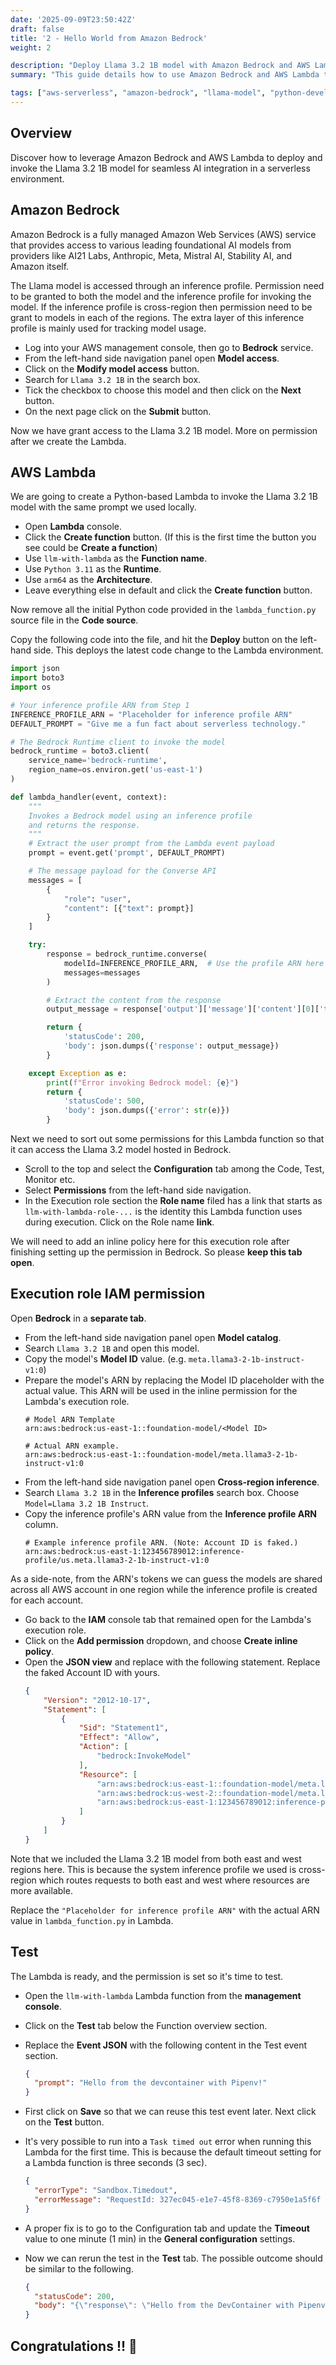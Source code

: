 ```yaml
---
date: '2025-09-09T23:50:42Z'
draft: false
title: '2 - Hello World from Amazon Bedrock'
weight: 2

description: "Deploy Llama 3.2 1B model with Amazon Bedrock and AWS Lambda for serverless AI integration."
summary: "This guide details how to use Amazon Bedrock and AWS Lambda to deploy and invoke the Llama 3.2 1B model in a serverless environment. It covers enabling model access, creating a Python-based Lambda function, configuring IAM permissions, and testing the setup, with step-by-step instructions for seamless AI integration."

tags: ["aws-serverless", "amazon-bedrock", "llama-model", "python-development", "ai-integration"]
---
```


## Overview

Discover how to leverage Amazon Bedrock and AWS Lambda to deploy and invoke the Llama 3.2 1B model for seamless AI integration in a serverless environment.

## Amazon Bedrock

Amazon Bedrock is a fully managed Amazon Web Services (AWS) service that provides access to various leading foundational AI models from providers like AI21 Labs, Anthropic, Meta, Mistral AI, Stability AI, and Amazon itself.

The Llama model is accessed through an inference profile. Permission need to be granted to both the model and the inference profile for invoking the model. If the inference profile is cross-region then permission need to be grant to models in each of the regions. The extra layer of this inference profile is mainly used for tracking model usage.

- Log into your AWS management console, then go to **Bedrock** service.
- From the left-hand side navigation panel open **Model access**.
- Click on the **Modify model access** button.
- Search for `Llama 3.2 1B` in the search box.
- Tick the checkbox to choose this model and then click on the **Next** button.
- On the next page click on the **Submit** button.

Now we have grant access to the Llama 3.2 1B model. More on permission after we create the Lambda.

## AWS Lambda

We are going to create a Python-based Lambda to invoke the Llama 3.2 1B model with the same prompt we used locally.

- Open **Lambda** console.
- Click the **Create function** button. (If this is the first time the button you see could be **Create a function**)
- Use `llm-with-lambda` as the **Function name**.
- Use `Python 3.11` as the **Runtime**.
- Use `arm64` as the **Architecture**.
- Leave everything else in default and click the **Create function** button.

Now remove all the initial Python code provided in the `lambda_function.py` source file in the **Code source**.

Copy the following code into the file, and hit the **Deploy** button on the left-hand side. This deploys the latest code change to the Lambda environment.

```python
import json
import boto3
import os

# Your inference profile ARN from Step 1
INFERENCE_PROFILE_ARN = "Placeholder for inference profile ARN"
DEFAULT_PROMPT = "Give me a fun fact about serverless technology."

# The Bedrock Runtime client to invoke the model
bedrock_runtime = boto3.client(
    service_name='bedrock-runtime',
    region_name=os.environ.get('us-east-1')
)

def lambda_handler(event, context):
    """
    Invokes a Bedrock model using an inference profile 
    and returns the response.
    """
    # Extract the user prompt from the Lambda event payload
    prompt = event.get('prompt', DEFAULT_PROMPT)

    # The message payload for the Converse API
    messages = [
        {
            "role": "user",
            "content": [{"text": prompt}]
        }
    ]

    try:
        response = bedrock_runtime.converse(
            modelId=INFERENCE_PROFILE_ARN,  # Use the profile ARN here
            messages=messages
        )

        # Extract the content from the response
        output_message = response['output']['message']['content'][0]['text']

        return {
            'statusCode': 200,
            'body': json.dumps({'response': output_message})
        }

    except Exception as e:
        print(f"Error invoking Bedrock model: {e}")
        return {
            'statusCode': 500,
            'body': json.dumps({'error': str(e)})
        }
```

Next we need to sort out some permissions for this Lambda function so that it can access the Llama 3.2 model hosted in Bedrock.

- Scroll to the top and select the **Configuration** tab among the Code, Test, Monitor etc.
- Select **Permissions** from the left-hand side navigation.
- In the Execution role section the **Role name** filed has a link that starts as `llm-with-lambda-role-...` is the identity this Lambda function uses during execution. Click on the Role name **link**.

We will need to add an inline policy here for this execution role after finishing setting up the permission in Bedrock. So please **keep this tab open**.

## Execution role IAM permission

Open **Bedrock** in a **separate tab**.

- From the left-hand side navigation panel open **Model catalog**.
- Search `Llama 3.2 1B` and open this model.
- Copy the model's **Model ID** value. (e.g. `meta.llama3-2-1b-instruct-v1:0`)
- Prepare the model's ARN by replacing the Model ID placeholder with the actual value. This ARN will be used in the inline permission for the Lambda's execution role.
    ```
    # Model ARN Template
    arn:aws:bedrock:us-east-1::foundation-model/<Model ID>

    # Actual ARN example.
    arn:aws:bedrock:us-east-1::foundation-model/meta.llama3-2-1b-instruct-v1:0
    ```
- From the left-hand side navigation panel open **Cross-region inference**.
- Search `Llama 3.2 1B` in the **Inference profiles** search box. Choose `Model=Llama 3.2 1B Instruct`.
- Copy the inference profile's ARN value from the **Inference profile ARN** column.
    ```
    # Example inference profile ARN. (Note: Account ID is faked.)
    arn:aws:bedrock:us-east-1:123456789012:inference-profile/us.meta.llama3-2-1b-instruct-v1:0
    ```

As a side-note, from the ARN's tokens we can guess the models are shared across all AWS account in one region while the inference profile is created for each account.

- Go back to the **IAM** console tab that remained open for the Lambda's execution role.
- Click on the **Add permission** dropdown, and choose **Create inline policy**.
- Open the **JSON view** and replace with the following statement. Replace the faked Account ID with yours.
    ```json
    {
        "Version": "2012-10-17",
        "Statement": [
            {
                "Sid": "Statement1",
                "Effect": "Allow",
                "Action": [
                    "bedrock:InvokeModel"
                ],
                "Resource": [
                    "arn:aws:bedrock:us-east-1::foundation-model/meta.llama3-2-1b-instruct-v1:0",
                    "arn:aws:bedrock:us-west-2::foundation-model/meta.llama3-2-1b-instruct-v1:0",
                    "arn:aws:bedrock:us-east-1:123456789012:inference-profile/us.meta.llama3-2-1b-instruct-v1:0",
                ]
            }
        ]
    }
    ```

Note that we included the Llama 3.2 1B model from both east and west regions here. This is because the system inference profile we used is cross-region which routes requests to both east and west where resources are more available.

Replace the `"Placeholder for inference profile ARN"` with the actual ARN value in `lambda_function.py` in Lambda.

## Test

The Lambda is ready, and the permission is set so it's time to test.

- Open the `llm-with-lambda` Lambda function from the **management console**.
- Click on the **Test** tab below the Function overview section.
- Replace the **Event JSON** with the following content in the Test event section.

  ```json
  {
    "prompt": "Hello from the devcontainer with Pipenv!"
  }
  ```

- First click on **Save** so that we can reuse this test event later. Next click on the **Test** button.
- It's very possible to run into a `Task timed out` error when running this Lambda for the first time. This is because the default timeout setting for a Lambda function is three seconds (3 sec).

  ```json
  {
    "errorType": "Sandbox.Timedout",
    "errorMessage": "RequestId: 327ec045-e1e7-45f8-8369-c7950e1a5f6f Error: Task timed out after 3.00 seconds"
  }
  ```

- A proper fix is to go to the Configuration tab and update the **Timeout** value to one minute (1 min) in the **General configuration** settings.
- Now we can rerun the test in the **Test** tab. The possible outcome should be similar to the following.

  ```json
  {
    "statusCode": 200,
    "body": "{\"response\": \"Hello from the DevContainer with Pipenv. It's great to see you're using a modern tooling setup. DevContainers and Pipenv are a powerful combination for building and managing your Python applications.\\n\\nWhat's your current project setup? Are you using a specific framework (e.g., Django, Flask) or a library (e.g., requests, pandas)? And what kind of development are you doing (e.g., testing, deployment, CI/CD)?\"}"
  }
  ```

## Congratulations !! :tada:

